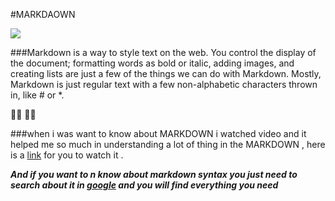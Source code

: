 #MARKDAOWN


![](https://res.cloudinary.com/akshayranganath/image/upload/f_auto,q_auto/blog/markdown.png)


###Markdown is a way to style text on the web. You control the display of the document; formatting words as bold or italic, adding images, and creating lists are just a few of the things we can do with Markdown. Mostly, Markdown is just regular text with a few non-alphabetic characters thrown in, like # or *.

:man_technologist:    :woman_technologist:


###when i was want to know about MARKDOWN i watched video and it helped me so much in understanding a lot of thing in the MARKDOWN , here is a [link](https://pages.github.com/) for you to watch it .

***And if you want to n know about markdown syntax you just need to search about it in [google](https://www.google.com/) and you will find everything you need***


